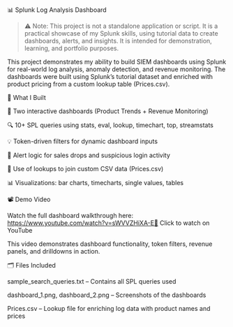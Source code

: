 📊 Splunk Log Analysis Dashboard

> ⚠️ Note: This project is not a standalone application or script. It is a practical showcase of my Splunk skills, using tutorial data to create dashboards, alerts, and insights. It is intended for demonstration, learning, and portfolio purposes.

This project demonstrates my ability to build SIEM dashboards using Splunk for real-world log analysis, anomaly detection, and revenue monitoring. The dashboards were built using Splunk’s tutorial dataset and enriched with product pricing from a custom lookup table (Prices.csv).

🧩 What I Built

📌 Two interactive dashboards (Product Trends + Revenue Monitoring)

🔍 10+ SPL queries using stats, eval, lookup, timechart, top, streamstats

💡 Token-driven filters for dynamic dashboard inputs

🧠 Alert logic for sales drops and suspicious login activity

📁 Use of lookups to join custom CSV data (Prices.csv)

📊 Visualizations: bar charts, timecharts, single values, tables

📽️ Demo Video

Watch the full dashboard walkthrough here: https://www.youtube.com/watch?v=sWVVZHiXA-E🔗 Click to watch on YouTube

This video demonstrates dashboard functionality, token filters, revenue panels, and drilldowns in action.

🗂️ Files Included

sample_search_queries.txt – Contains all SPL queries used

dashboard_1.png, dashboard_2.png – Screenshots of the dashboards

Prices.csv – Lookup file for enriching log data with product names and prices
